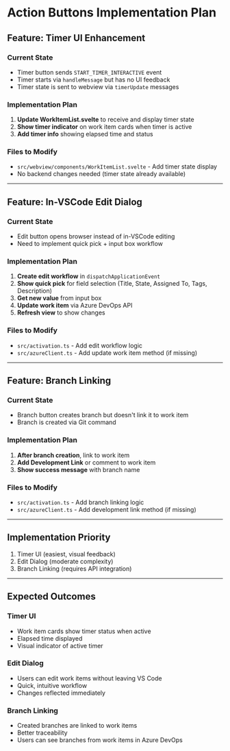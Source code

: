 # Action Buttons Implementation Plan

## Feature: Timer UI Enhancement

### Current State

- Timer button sends `START_TIMER_INTERACTIVE` event
- Timer starts via `handleMessage` but has no UI feedback
- Timer state is sent to webview via `timerUpdate` messages

### Implementation Plan

1. **Update WorkItemList.svelte** to receive and display timer state
2. **Show timer indicator** on work item cards when timer is active
3. **Add timer info** showing elapsed time and status

### Files to Modify

- `src/webview/components/WorkItemList.svelte` - Add timer state display
- No backend changes needed (timer state already available)

---

## Feature: In-VSCode Edit Dialog

### Current State

- Edit button opens browser instead of in-VSCode editing
- Need to implement quick pick + input box workflow

### Implementation Plan

1. **Create edit workflow** in `dispatchApplicationEvent`
2. **Show quick pick** for field selection (Title, State, Assigned To, Tags, Description)
3. **Get new value** from input box
4. **Update work item** via Azure DevOps API
5. **Refresh view** to show changes

### Files to Modify

- `src/activation.ts` - Add edit workflow logic
- `src/azureClient.ts` - Add update work item method (if missing)

---

## Feature: Branch Linking

### Current State

- Branch button creates branch but doesn't link it to work item
- Branch is created via Git command

### Implementation Plan

1. **After branch creation**, link to work item
2. **Add Development Link** or comment to work item
3. **Show success message** with branch name

### Files to Modify

- `src/activation.ts` - Add branch linking logic
- `src/azureClient.ts` - Add development link method (if missing)

---

## Implementation Priority

1. Timer UI (easiest, visual feedback)
2. Edit Dialog (moderate complexity)
3. Branch Linking (requires API integration)

---

## Expected Outcomes

### Timer UI

- Work item cards show timer status when active
- Elapsed time displayed
- Visual indicator of active timer

### Edit Dialog

- Users can edit work items without leaving VS Code
- Quick, intuitive workflow
- Changes reflected immediately

### Branch Linking

- Created branches are linked to work items
- Better traceability
- Users can see branches from work items in Azure DevOps
